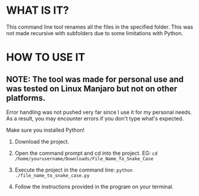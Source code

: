 # WHAT IS IT?

This command line tool renames all the files in the specified folder.
This was not made recursive with subfolders due to some limitations with Python.


# HOW TO USE IT


## NOTE: The tool was made for personal use and was tested on Linux Manjaro but not on other platforms.

Error handling was not pushed very far since I use it for my personal needs.
As a result, you may encounter errors if you don't type what's expected.

Make sure you installed Python!


1) Download the project.

2) Open the command prompt and cd into the project.
EG: `cd /home/yourusername/Downloads/File_Name_To_Snake_Case`

3) Execute the project in the command line:
`python ./file_name_to_snake_case.py`

4) Follow the instructions provided in the program on your terminal.